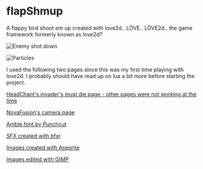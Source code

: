 # flapShmup
A flappy bird shoot em up created with love2d.. LÖVE.. LÖVE2d.. the game framework formerly known as love2d?

![Enemy shot down](https://38.media.tumblr.com/2d332829959633d16fd896aea6bded4a/tumblr_no40yvl8891txpt1fo2_500.gif "shooting enemies")

![Particles](https://33.media.tumblr.com/98567dcf02758f071c6752060b95db76/tumblr_no40yvl8891txpt1fo1_r2_500.gif "particles")

I used the following two pages since this was my first time playing with love2d.
I probably should have read up on lua a bit more before starting the project.

[HeadChant's invader's must die page - other pages were not working at the
time](http://www.headchant.com/2010/11/27/love2d-tutorial-part-1-invaders-must-die/)

[NovaFusion's camera page](http://nova-fusion.com/2011/04/19/cameras-in-love2d-part-1-the-basics/)

[Amble font by Punchcut](http://www.fontsquirrel.com/fonts/amble)

[SFX created with bfxr](http://www.bfxr.net/)

[Images created with Aseprite](http://www.aseprite.org/)

[Images edited with GIMP](http://www.gimp.org/)
